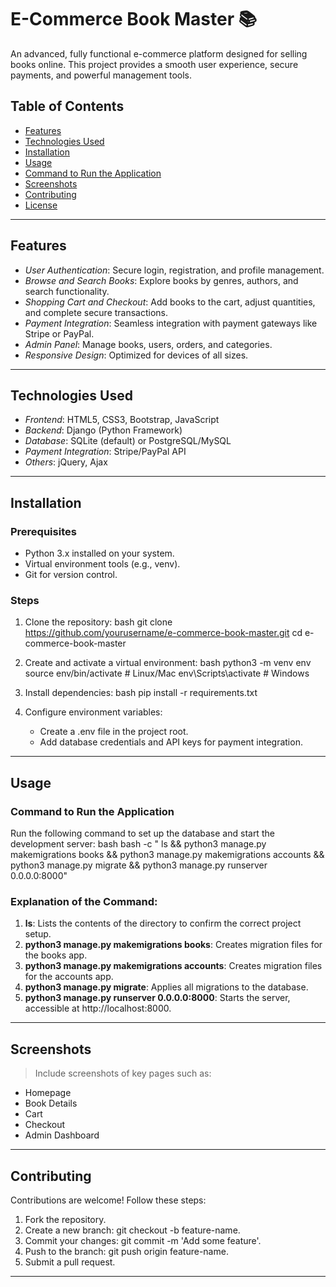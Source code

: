 # E-Commerce Book Master 📚

An advanced, fully functional e-commerce platform designed for selling books online. This project provides a smooth user experience, secure payments, and powerful management tools.

## Table of Contents
- [Features](#features)
- [Technologies Used](#technologies-used)
- [Installation](#installation)
- [Usage](#usage)
- [Command to Run the Application](#command-to-run-the-application)
- [Screenshots](#screenshots)
- [Contributing](#contributing)
- [License](#license)

---

## Features
- *User Authentication*: Secure login, registration, and profile management.
- *Browse and Search Books*: Explore books by genres, authors, and search functionality.
- *Shopping Cart and Checkout*: Add books to the cart, adjust quantities, and complete secure transactions.
- *Payment Integration*: Seamless integration with payment gateways like Stripe or PayPal.
- *Admin Panel*: Manage books, users, orders, and categories.
- *Responsive Design*: Optimized for devices of all sizes.

---

## Technologies Used
- *Frontend*: HTML5, CSS3, Bootstrap, JavaScript
- *Backend*: Django (Python Framework)
- *Database*: SQLite (default) or PostgreSQL/MySQL
- *Payment Integration*: Stripe/PayPal API
- *Others*: jQuery, Ajax

---

## Installation

### Prerequisites
- Python 3.x installed on your system.
- Virtual environment tools (e.g., venv).
- Git for version control.

### Steps
1. Clone the repository:
   bash
   git clone https://github.com/yourusername/e-commerce-book-master.git
   cd e-commerce-book-master
   
2. Create and activate a virtual environment:
   bash
   python3 -m venv env
   source env/bin/activate  # Linux/Mac
   env\Scripts\activate  # Windows
   
3. Install dependencies:
   bash
   pip install -r requirements.txt
   
4. Configure environment variables:
   - Create a .env file in the project root.
   - Add database credentials and API keys for payment integration.

---

## Usage

### Command to Run the Application
Run the following command to set up the database and start the development server:
bash
bash -c "
ls && 
python3 manage.py makemigrations books && 
python3 manage.py makemigrations accounts && 
python3 manage.py migrate && 
python3 manage.py runserver 0.0.0.0:8000"


### Explanation of the Command:
1. **ls**: Lists the contents of the directory to confirm the correct project setup.
2. **python3 manage.py makemigrations books**: Creates migration files for the books app.
3. **python3 manage.py makemigrations accounts**: Creates migration files for the accounts app.
4. **python3 manage.py migrate**: Applies all migrations to the database.
5. **python3 manage.py runserver 0.0.0.0:8000**: Starts the server, accessible at http://localhost:8000.

---

## Screenshots
> Include screenshots of key pages such as:
- Homepage
- Book Details
- Cart
- Checkout
- Admin Dashboard

---

## Contributing
Contributions are welcome! Follow these steps:
1. Fork the repository.
2. Create a new branch: git checkout -b feature-name.
3. Commit your changes: git commit -m 'Add some feature'.
4. Push to the branch: git push origin feature-name.
5. Submit a pull request.

---
